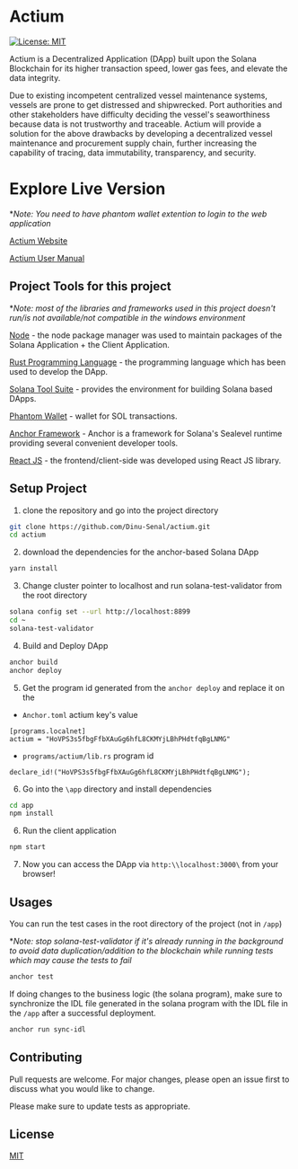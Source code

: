 # Actium

[![License: MIT](https://img.shields.io/badge/License-MIT-yellow.svg)](https://opensource.org/licenses/MIT)

Actium is a Decentralized Application (DApp) built upon the Solana Blockchain for its higher transaction speed, lower gas fees, and elevate the data integrity.

Due to existing incompetent centralized vessel maintenance systems, vessels are prone to get distressed and shipwrecked. Port authorities and other stakeholders have difficulty deciding the vessel's seaworthiness because data is not trustworthy and traceable. Actium will provide a solution for the above drawbacks by developing a decentralized vessel maintenance and procurement supply chain, further increasing the capability of tracing, data immutability, transparency, and security.

# Explore Live Version
**Note: You need to have phantom wallet extention to login to the web application*

[Actium Website](https://actium.netlify.app)

[Actium User Manual](https://actium.netlify.app/static/media/Actium%20-%20User%20Manual.31193dd8.pdf)

## Project Tools for this project
**Note: most of the libraries and frameworks used in this project doesn't run/is not available/not compatible in the windows environment*

[Node](https://nodejs.org/en/) - the node package manager was used to maintain packages of the Solana Application + the Client Application. 

[Rust Programming Language](https://www.rust-lang.org/tools/install) - the programming language which has been used to develop the DApp.

[Solana Tool Suite](https://docs.solana.com/cli/install-solana-cli-tools) - provides the environment for building Solana based DApps.

[Phantom Wallet](https://phantom.app) - wallet for SOL transactions.

[Anchor Framework](https://project-serum.github.io/anchor/getting-started/introduction.html) - Anchor is a framework for Solana's Sealevel runtime providing several convenient developer tools. 

[React JS](https://reactjs.org/) - the frontend/client-side was developed using React JS library.

## Setup Project

1. clone the repository and go into the project directory

```bash
git clone https://github.com/Dinu-Senal/actium.git
cd actium
```
2. download the dependencies for the anchor-based Solana DApp
```bash
yarn install
```
3. Change cluster pointer to localhost and run solana-test-validator from the root directory
```bash
solana config set --url http://localhost:8899 
cd ~
solana-test-validator 
```
4. Build and Deploy DApp
```bash
anchor build
anchor deploy
```
5. Get the program id generated from the ```anchor deploy``` and replace it on the
  - ```Anchor.toml``` actium key's value
```
[programs.localnet]
actium = "HoVPS3s5fbgFfbXAuGg6hfL8CKMYjLBhPHdtfqBgLNMG"
``` 
   - ```programs/actium/lib.rs``` program id
```
declare_id!("HoVPS3s5fbgFfbXAuGg6hfL8CKMYjLBhPHdtfqBgLNMG");
```
6. Go into the ```\app``` directory and install dependencies
```bash
cd app
npm install
```
6. Run the client application
```bash
npm start
```
7. Now you can access the DApp via ```http:\\localhost:3000\``` from your browser!

## Usages

You can run the test cases in the root directory of the project (not in ```/app```)

**Note: stop solana-test-validator if it's already running in the background to avoid data duplication/addition to the blockchain while running tests which may cause the tests to fail*

```bash
anchor test
```

If doing changes to the business logic (the solana program), make sure to synchronize the IDL file generated in the solana program with the IDL file in the ```/app``` after a successful deployment.

```bash
anchor run sync-idl
```

## Contributing
Pull requests are welcome. For major changes, please open an issue first to discuss what you would like to change.

Please make sure to update tests as appropriate.

## License
[MIT](https://choosealicense.com/licenses/mit/)